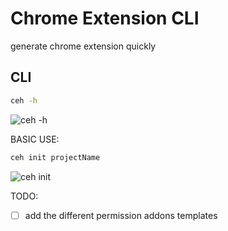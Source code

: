 # Chrome Extension CLI

generate chrome extension quickly

## CLI

```bash
ceh -h
```

![ceh -h](https://gitee.com/deuscx/tuci/raw/master/img/ceh_h.png)

BASIC USE:

```bash
ceh init projectName
```

![ceh init](https://gitee.com/deuscx/tuci/raw/master/img/ceh_init.gif)

TODO:

- [ ]  add the different permission addons templates